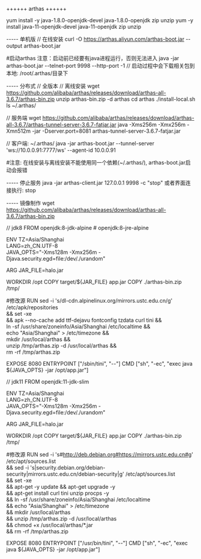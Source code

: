 ++++++ arthas ++++++

yum install -y java-1.8.0-openjdk-devel java-1.8.0-openjdk zip unzip
yum -y install java-11-openjdk-devel java-11-openjdk zip unzip

----- 单机版
// 在线安装
curl -O https://arthas.aliyun.com/arthas-boot.jar --output arthas-boot.jar

#启动arthas   注意：启动前已经要有java进程运行，否则无法进入
java -jar arthas-boot.jar --telnet-port 9998 --http-port -1
// 启动过程中会下载相关包到本地: /root/.arthas/目录下


----- 分布式
// 全版本
// 离线安装
wget https://github.com/alibaba/arthas/releases/download/arthas-all-3.6.7/arthas-bin.zip
unzip arthas-bin.zip -d arthas
cd arthas
./install-local.sh 
ls ~/.arthas/

// 服务端
wget https://github.com/alibaba/arthas/releases/download/arthas-all-3.6.7/arthas-tunnel-server-3.6.7-fatjar.jar
java -Xms256m -Xmx256m -Xmn512m -jar -Dserver.port=8081 arthas-tunnel-server-3.6.7-fatjar.jar  

// 客户端: ~/.arthas/
java -jar arthas-boot.jar --tunnel-server 'ws://10.0.0.91:7777/ws' --agent-id 10.0.0.91

#注意: 在线安装与离线安装不能使用同一个依赖(~/.arthas/), arthas-boot.jar启动会报错


----- 停止服务
java -jar arthas-client.jar 127.0.0.1 9998 -c "stop"
或者界面连接执行: stop

----- 镜像制作
wget https://github.com/alibaba/arthas/releases/download/arthas-all-3.6.7/arthas-bin.zip

// jdk8
FROM openjdk:8-jdk-alpine # openjdk:8-jre-alpine

ENV TZ=Asia/Shanghai \
    LANG=zh_CN.UTF-8 \
    JAVA_OPTS="-Xms128m -Xmx256m -Djava.security.egd=file:/dev/./urandom"

ARG JAR_FILE=halo.jar

WORKDIR /opt
COPY target/${JAR_FILE} app.jar
COPY ./arthas-bin.zip /tmp/

#修改源
RUN sed -i 's/dl-cdn.alpinelinux.org/mirrors.ustc.edu.cn/g' /etc/apk/repositories \
    && set -xe \
    && apk --no-cache add ttf-dejavu fontconfig tzdata curl tini && \
    ln -sf /usr/share/zoneinfo/Asia/Shanghai /etc/localtime && \
    echo "Asia/Shanghai" > /etc/timezone && \
    mkdir /usr/local/arthas && \
    unzip /tmp/arthas.zip -d /usr/local/arthas && \
    rm -rf /tmp/arthas.zip

EXPOSE 8080
ENTRYPOINT ["/sbin/tini", "--"]
CMD ["sh", "-ec", "exec java ${JAVA_OPTS} -jar /opt/app.jar"]


// jdk11
FROM openjdk:11-jdk-slim

ENV TZ=Asia/Shanghai \
    LANG=zh_CN.UTF-8 \
    JAVA_OPTS="-Xms128m -Xmx256m -Djava.security.egd=file:/dev/./urandom"

ARG JAR_FILE=halo.jar

WORKDIR /opt
COPY target/${JAR_FILE} app.jar
COPY ./arthas-bin.zip /tmp/

#修改源
RUN sed -i 's#http://deb.debian.org#https://mirrors.ustc.edu.cn#g' /etc/apt/sources.list \
    && sed -i 's|security.debian.org/debian-security|mirrors.ustc.edu.cn/debian-security|g' /etc/apt/sources.list \
    && set -xe \
    && apt-get -y update && apt-get upgrade -y \
    && apt-get install curl tini unzip procps -y \
    && ln -sf /usr/share/zoneinfo/Asia/Shanghai /etc/localtime \
    && echo "Asia/Shanghai" > /etc/timezone \
    && mkdir /usr/local/arthas \
    && unzip /tmp/arthas.zip -d /usr/local/arthas \
    && chmod +x /usr/local/arthas/*.jar \
    && rm -rf /tmp/arthas.zip

EXPOSE 8080
ENTRYPOINT ["/usr/bin/tini", "--"]
CMD ["sh", "-ec", "exec java ${JAVA_OPTS} -jar /opt/app.jar"]
